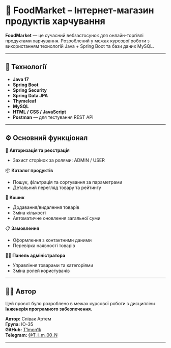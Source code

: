 # 🛒 FoodMarket – Інтернет-магазин продуктів харчування

**FoodMarket** — це сучасний вебзастосунок для онлайн-торгівлі продуктами харчування. Розроблений у межах курсової роботи з використанням технологій Java + Spring Boot та бази даних MySQL.

---

## 🔧 Технології

- **Java 17**
- **Spring Boot**
- **Spring Security**
- **Spring Data JPA**
- **Thymeleaf**
- **MySQL**
- **HTML / CSS / JavaScript**
- **Postman** — для тестування REST API

---

## ⚙️ Основний функціонал

👥 **Авторизація та реєстрація**
- Захист сторінок за ролями: ADMIN / USER

📦 **Каталог продуктів**
- Пошук, фільтрація та сортування за параметрами
- Детальний перегляд товару та рейтингу

🛒 **Кошик**
- Додавання/видалення товарів
- Зміна кількості
- Автоматичне оновлення загальної суми

📋 **Замовлення**
- Оформлення з контактними даними
- Перевірка наявності товарів

🧑‍💼 **Панель адміністратора**
- Управління товарами та категоріями
- Зміна ролей користувачів

---

## 👨‍💻 Автор

Цей проєкт було розроблено в межах курсової роботи з дисципліни **Інженерія програмного забезпечення**.

**Автор:** Співак Артем  
**Група:** ІО-35  
**GitHub:** [T1mon1k](https://github.com/T1mon1k)  
**Telegram:** [@T_i_m_00_N](https://t.me/T_i_m_00_N)  

---